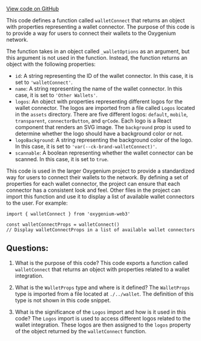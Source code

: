 [View code on GitHub](https://github.com/oxygenium/oxygenium-web3/packages/web3-react/src/wallets/connectors/walletConnect.tsx)

This code defines a function called `walletConnect` that returns an object with properties representing a wallet connector. The purpose of this code is to provide a way for users to connect their wallets to the Oxygenium network. 

The function takes in an object called `_walletOptions` as an argument, but this argument is not used in the function. Instead, the function returns an object with the following properties:

- `id`: A string representing the ID of the wallet connector. In this case, it is set to `'walletConnect'`.
- `name`: A string representing the name of the wallet connector. In this case, it is set to `'Other Wallets'`.
- `logos`: An object with properties representing different logos for the wallet connector. The logos are imported from a file called `Logos` located in the `assets` directory. There are five different logos: `default`, `mobile`, `transparent`, `connectorButton`, and `qrCode`. Each logo is a React component that renders an SVG image. The `background` prop is used to determine whether the logo should have a background color or not.
- `logoBackground`: A string representing the background color of the logo. In this case, it is set to `'var(--ck-brand-walletConnect)'`.
- `scannable`: A boolean representing whether the wallet connector can be scanned. In this case, it is set to `true`.

This code is used in the larger Oxygenium project to provide a standardized way for users to connect their wallets to the network. By defining a set of properties for each wallet connector, the project can ensure that each connector has a consistent look and feel. Other files in the project can import this function and use it to display a list of available wallet connectors to the user. For example:

```
import { walletConnect } from 'oxygenium-web3'

const walletConnectProps = walletConnect()
// Display walletConnectProps in a list of available wallet connectors
```
## Questions: 
 1. What is the purpose of this code?
   This code exports a function called `walletConnect` that returns an object with properties related to a wallet integration.

2. What is the `WalletProps` type and where is it defined?
   The `WalletProps` type is imported from a file located at `./../wallet`. The definition of this type is not shown in this code snippet.

3. What is the significance of the `Logos` import and how is it used in this code?
   The `Logos` import is used to access different logos related to the wallet integration. These logos are then assigned to the `logos` property of the object returned by the `walletConnect` function.